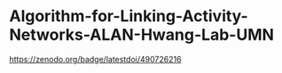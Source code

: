 # Algorithm-for-Linking-Activity-Networks-ALAN-Hwang-Lab-UMN
https://zenodo.org/badge/latestdoi/490726216
